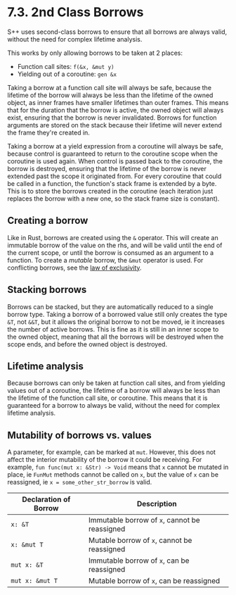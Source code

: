 # 7.3. 2nd Class Borrows

S++ uses second-class borrows to ensure that all borrows are always valid, without the need for complex lifetime
analysis.

This works by only allowing borrows to be taken at 2 places:

- Function call sites: `f(&x, &mut y)`
- Yielding out of a coroutine: `gen &x`

Taking a borrow at a function call site will always be safe, because the lifetime of the borrow will always be less than
the lifetime of the owned object, as inner frames have smaller lifetimes than outer frames. This means that for the
duration that the borrow is active, the owned object will always exist, ensuring that the borrow is never invalidated.
Borrows for function arguments are stored on the stack because their lifetime will never extend the frame they're
created in.

Taking a borrow at a yield expression from a coroutine will always be safe, because control is guaranteed to return to
the coroutine scope when the coroutine is used again. When control is passed back to the coroutine, the borrow is
destroyed, ensuring that the lifetime of the borrow is never extended past the scope it originated from. For every
coroutine that could be called in a function, the function's stack frame is extended by a byte. This is to store the
borrows created in the coroutine (each iteration just replaces the borrow with a new one, so the stack frame size is
constant).

## Creating a borrow

Like in Rust, borrows are created using the `&` operator. This will create an immutable borrow of the value on the rhs,
and will be valid until the end of the current scope, or until the borrow is consumed as an argument to a function.
To create a _mutable_ borrow, the `&mut` operator is used. For conflicting borrows, see
the [law of exclusivity](7-4-The-Law-of-Exclusivity.md).

## Stacking borrows

Borrows can be stacked, but they are automatically reduced to a single borrow type. Taking a borrow of a borrowed value
still only creates the type `&T`, not `&&T`, but it allows the original borrow to not be moved, ie it increases the
number of active borrows. This is fine as it is still in an inner scope to the owned object, meaning that all the
borrows will be destroyed when the scope ends, and before the owned object is destroyed.

## Lifetime analysis

Because borrows can only be taken at function call sites, and from yielding values out of a coroutine, the lifetime
of a borrow will always be less than the lifetime of the function call site, or coroutine. This means that it is
guaranteed for a borrow to always be valid, without the need for complex lifetime analysis.

## Mutability of borrows vs. values

A parameter, for example, can be marked at `mut`. However, this does not affect the interior mutability of the
borrow it could be receiving. For example, `fun func(mut x: &Str) -> Void` means that `x` cannot be mutated in place,
ie `FunMut` methods cannot be called on `x`, but the value of `x` can be reassigned, ie `x = some_other_str_borrow` is
valid.

| Declaration of Borrow | Description                                   |
|-----------------------|-----------------------------------------------|
| `x: &T`               | Immutable borrow of `x`, cannot be reassigned |
| `x: &mut T`           | Mutable borrow of `x`, cannot be reassigned   |
| `mut x: &T`           | Immutable borrow of `x`, can be reassigned    |
| `mut x: &mut T`       | Mutable borrow of `x`, can be reassigned      |
